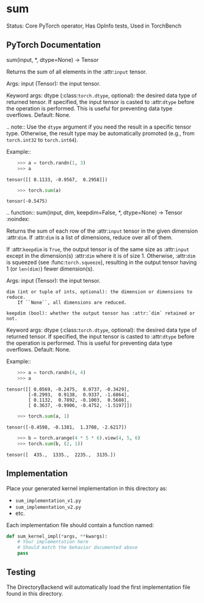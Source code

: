 # sum

Status: Core PyTorch operator, Has OpInfo tests, Used in TorchBench

## PyTorch Documentation

sum(input, *, dtype=None) -> Tensor

Returns the sum of all elements in the :attr:`input` tensor.

Args:
    input (Tensor): the input tensor.

Keyword args:
    dtype (:class:`torch.dtype`, optional): the desired data type of returned tensor.
        If specified, the input tensor is casted to :attr:`dtype` before the operation
        is performed. This is useful for preventing data type overflows. Default: None.

.. note:: Use the `dtype` argument if you need the result in a specific tensor type.
          Otherwise, the result type may be automatically promoted (e.g., from `torch.int32` to `torch.int64`).

Example::

```python
    >>> a = torch.randn(1, 3)
    >>> a
```
    tensor([[ 0.1133, -0.9567,  0.2958]])
```python
    >>> torch.sum(a)
```
    tensor(-0.5475)

.. function:: sum(input, dim, keepdim=False, *, dtype=None) -> Tensor
   :noindex:

Returns the sum of each row of the :attr:`input` tensor in the given
dimension :attr:`dim`. If :attr:`dim` is a list of dimensions,
reduce over all of them.


If :attr:`keepdim` is ``True``, the output tensor is of the same size
as :attr:`input` except in the dimension(s) :attr:`dim` where it is of size 1.
Otherwise, :attr:`dim` is squeezed (see :func:`torch.squeeze`), resulting in the
output tensor having 1 (or ``len(dim)``) fewer dimension(s).


Args:
    input (Tensor): the input tensor.
    
    dim (int or tuple of ints, optional): the dimension or dimensions to reduce.
        If ``None``, all dimensions are reduced.

    keepdim (bool): whether the output tensor has :attr:`dim` retained or not.

Keyword args:
    dtype (:class:`torch.dtype`, optional): the desired data type of returned tensor.
        If specified, the input tensor is casted to :attr:`dtype` before the operation
        is performed. This is useful for preventing data type overflows. Default: None.

Example::

```python
    >>> a = torch.randn(4, 4)
    >>> a
```
    tensor([[ 0.0569, -0.2475,  0.0737, -0.3429],
            [-0.2993,  0.9138,  0.9337, -1.6864],
            [ 0.1132,  0.7892, -0.1003,  0.5688],
            [ 0.3637, -0.9906, -0.4752, -1.5197]])
```python
    >>> torch.sum(a, 1)
```
    tensor([-0.4598, -0.1381,  1.3708, -2.6217])
```python
    >>> b = torch.arange(4 * 5 * 6).view(4, 5, 6)
    >>> torch.sum(b, (2, 1))
```
    tensor([  435.,  1335.,  2235.,  3135.])

## Implementation

Place your generated kernel implementation in this directory as:
- `sum_implementation_v1.py`
- `sum_implementation_v2.py`
- etc.

Each implementation file should contain a function named:
```python
def sum_kernel_impl(*args, **kwargs):
    # Your implementation here
    # Should match the behavior documented above
    pass
```

## Testing

The DirectoryBackend will automatically load the first implementation file found in this directory.
